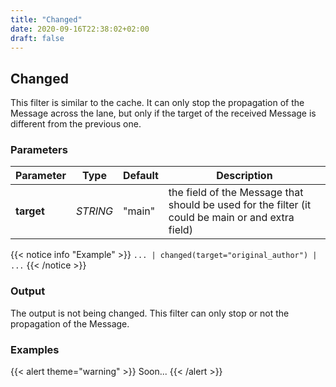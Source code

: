 ```yaml
---
title: "Changed"
date: 2020-09-16T22:38:02+02:00
draft: false
---
```


## Changed

This filter is similar to the cache. It can only stop the propagation of the Message across the lane, but only if the target of the received Message is different from the previous one.  

### Parameters

| Parameter  | Type     | Default | Description                                                                                       |
|------------|----------|---------|---------------------------------------------------------------------------------------------------|
| **target** | _STRING_ | "main"  | the field of the Message that should be used for the filter (it could be main or and extra field) |
 
{{< notice info "Example" >}} 
`... | changed(target="original_author") | ...`
{{< /notice >}}

### Output

The output is not being changed. This filter can only stop or not the propagation of the Message.

### Examples

{{< alert theme="warning" >}}
Soon...
{{< /alert >}} 